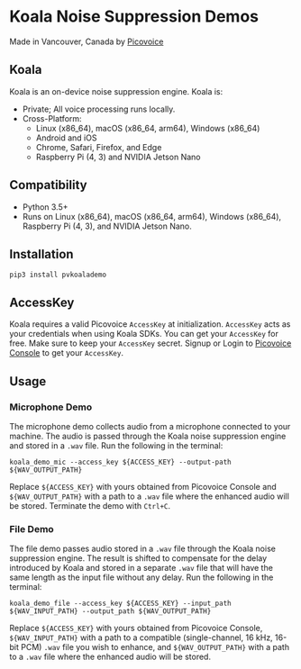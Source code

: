 # Koala Noise Suppression Demos

Made in Vancouver, Canada by [Picovoice](https://picovoice.ai)

## Koala

Koala is an on-device noise suppression engine. Koala is:

- Private; All voice processing runs locally.
- Cross-Platform:
  - Linux (x86_64), macOS (x86_64, arm64), Windows (x86_64)
  - Android and iOS
  - Chrome, Safari, Firefox, and Edge
  - Raspberry Pi (4, 3) and NVIDIA Jetson Nano

## Compatibility

- Python 3.5+
- Runs on Linux (x86_64), macOS (x86_64, arm64), Windows (x86_64), Raspberry Pi (4, 3), and NVIDIA Jetson Nano.

## Installation

```console
pip3 install pvkoalademo
```

## AccessKey

Koala requires a valid Picovoice `AccessKey` at initialization. `AccessKey` acts as your credentials when using Koala 
SDKs. You can get your `AccessKey` for free. Make sure to keep your `AccessKey` secret.
Signup or Login to [Picovoice Console](https://console.picovoice.ai/) to get your `AccessKey`.

## Usage

### Microphone Demo

The microphone demo collects audio from a microphone connected to your machine. The audio is passed through the Koala
noise suppression engine and stored in a `.wav` file.
Run the following in the terminal:

```console
koala_demo_mic --access_key ${ACCESS_KEY} --output-path ${WAV_OUTPUT_PATH}
```

Replace `${ACCESS_KEY}` with yours obtained from Picovoice Console and `${WAV_OUTPUT_PATH}` with a path to a `.wav` file
where the enhanced audio will be stored. Terminate the demo with `Ctrl+C`.

### File Demo

The file demo passes audio stored in a `.wav` file through the Koala noise suppression engine. The result is shifted to
compensate for the delay introduced by Koala and stored in a separate `.wav` file that will have the same length as the
input file without any delay.
Run the following in the terminal:

```console
koala_demo_file --access_key ${ACCESS_KEY} --input_path ${WAV_INPUT_PATH} --output_path ${WAV_OUTPUT_PATH}
```

Replace `${ACCESS_KEY}` with yours obtained from Picovoice Console, `${WAV_INPUT_PATH}` with a path to a compatible
(single-channel, 16 kHz, 16-bit PCM) `.wav` file you wish to enhance, and `${WAV_OUTPUT_PATH}` with a path to a `.wav` 
file where the enhanced audio will be stored.
